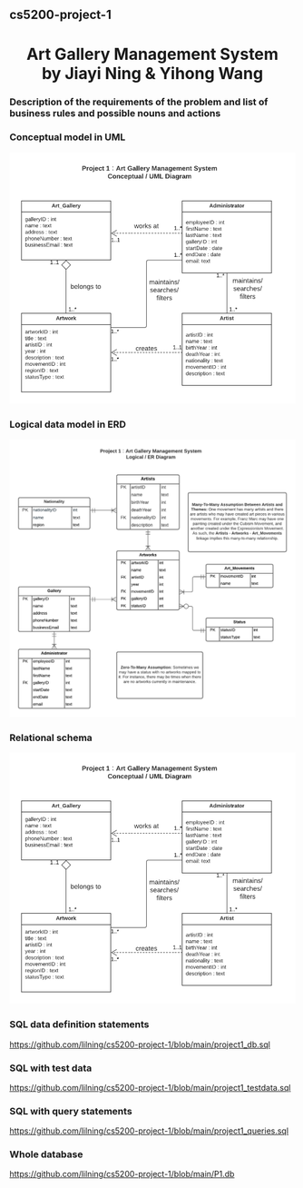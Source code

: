 ## cs5200-project-1 
<h1 align="center">Art Gallery Management System
  <br>
  by Jiayi Ning & Yihong Wang
  <br>
</h1>

### Description of the requirements of the problem and list of business rules and possible nouns and actions

### Conceptual model in UML
![Image of UML](https://github.com/lilning/cs5200-project-1/blob/main/Project1%20-%20UML.png?raw=true)
### Logical data model in ERD
![Image of UML](https://github.com/lilning/cs5200-project-1/blob/main/Project1%20-%20ERD.png?raw=true)
### Relational schema
![Image of UML](https://github.com/lilning/cs5200-project-1/blob/main/Project1%20-%20UML.png?raw=true)
### SQL data definition statements
https://github.com/lilning/cs5200-project-1/blob/main/project1_db.sql
### SQL with test data
https://github.com/lilning/cs5200-project-1/blob/main/project1_testdata.sql
### SQL with query statements
https://github.com/lilning/cs5200-project-1/blob/main/project1_queries.sql
### Whole database
https://github.com/lilning/cs5200-project-1/blob/main/P1.db


